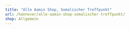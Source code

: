 ```yaml
---
title: "Alle Aamin Shop, Somalischer Treffpunkt"
url: /hannover/alle-aamin-shop-somalischer-treffpunkt/
shop: Allgemein
---
```

